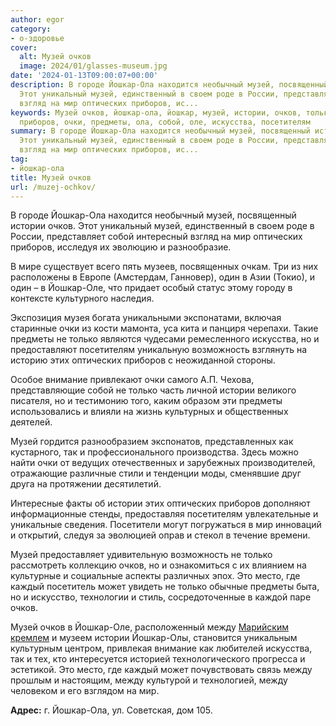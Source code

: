 ```yaml
---
author: egor
category:
- о-здоровье
cover:
  alt: Музей очков
  image: 2024/01/glasses-museum.jpg
date: '2024-01-13T09:00:07+00:00'
description: В городе Йошкар-Ола находится необычный музей, посвященный истории очков.
  Этот уникальный музей, единственный в своем роде в России, представляет собой интересный
  взгляд на мир оптических приборов, ис...
keywords: Музей очков, йошкар-ола, йошкар, музей, истории, очков, только, мир, оптических,
  приборов, очки, предметы, ола, собой, оле, искусства, посетителям
summary: В городе Йошкар-Ола находится необычный музей, посвященный истории очков.
  Этот уникальный музей, единственный в своем роде в России, представляет собой интересный
  взгляд на мир оптических приборов, ис...
tag:
- йошкар-ола
title: Музей очков
url: /muzej-ochkov/
---
```


В городе Йошкар-Ола находится необычный музей, посвященный истории очков. Этот уникальный музей, единственный в своем роде в России, представляет собой интересный взгляд на мир оптических приборов, исследуя их эволюцию и разнообразие.

В мире существует всего пять музеев, посвященных очкам. Три из них расположены в Европе (Амстердам, Ганновер), один в Азии (Токио), и один – в Йошкар-Оле, что придает особый статус этому городу в контексте культурного наследия.

Экспозиция музея богата уникальными экспонатами, включая старинные очки из кости мамонта, уса кита и панциря черепахи. Такие предметы не только являются чудесами ремесленного искусства, но и предоставляют посетителям уникальную возможность взглянуть на историю этих оптических приборов с неожиданной стороны.

Особое внимание привлекают очки самого А.П. Чехова, представляющие собой не только часть личной истории великого писателя, но и тестимонию того, каким образом эти предметы использовались и влияли на жизнь культурных и общественных деятелей.

Музей гордится разнообразием экспонатов, представленных как кустарного, так и профессионального производства. Здесь можно найти очки от ведущих отечественных и зарубежных производителей, отражающие различные стили и тенденции моды, сменявшие друг друга на протяжении десятилетий.

Интересные факты об истории этих оптических приборов дополняют информационные стенды, предоставляя посетителям увлекательные и уникальные сведения. Посетители могут погружаться в мир инноваций и открытий, следуя за эволюцией оправ и стекол в течение времени.

Музей предоставляет удивительную возможность не только рассмотреть коллекцию очков, но и ознакомиться с их влиянием на культурные и социальные аспекты различных эпох. Это место, где каждый посетитель может увидеть не только обычные предметы быта, но и искусство, технологии и стиль, сосредоточенные в каждой паре очков.

Музей очков в Йошкар-Оле, расположенный между [Марийским кремлем](/marijskij-kreml/) и музеем истории Йошкар-Олы, становится уникальным культурным центром, привлекая внимание как любителей искусства, так и тех, кто интересуется историей технологического прогресса и эстетикой. Это место, где каждый может почувствовать связь между прошлым и настоящим, между культурой и технологией, между человеком и его взглядом на мир.

**Адрес:** г. Йошкар-Ола, ул. Советская, дом 105.